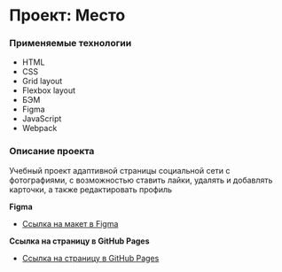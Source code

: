 # Проект: Место

### Применяемые технологии
* HTML
* CSS
* Grid layout
* Flexbox layout
* БЭМ
* Figma
* JavaScript
* Webpack

### Описание проекта
Учебный проект адаптивной страницы социальной сети с фотографиями, с возможностью ставить лайки, удалять и добавлять карточки, а также редактировать профиль

**Figma**

* [Ссылка на макет в Figma](https://www.figma.com/file/2cn9N9jSkmxD84oJik7xL7/JavaScript.-Sprint-4?node-id=0%3A1)

**Ссылка на страницу в GitHub Pages**

* [Ссылка на страницу в GitHub Pages](https://iliagorin.github.io/mesto-project/index.html)
